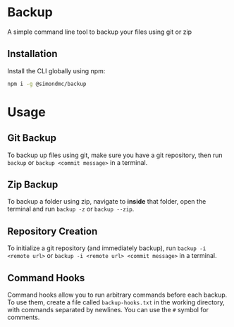 # Backup

A simple command line tool to backup your files using git or zip

## Installation

Install the CLI globally using npm:

```sh
npm i -g @simondmc/backup
```

# Usage

## Git Backup

To backup up files using git, make sure you have a git repository, then run `backup` or `backup <commit message>` in a terminal.

## Zip Backup

To backup a folder using zip, navigate to **inside** that folder, open the terminal and run `backup -z` or `backup --zip`.

## Repository Creation

To initialize a git repository (and immediately backup), run `backup -i <remote url>` or `backup -i <remote url> <commit message>`
in a terminal.

## Command Hooks

Command hooks allow you to run arbitrary commands before each backup. To use them, create a file called `backup-hooks.txt`
in the working directory, with commands separated by newlines. You can use the `#` symbol for comments.
